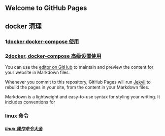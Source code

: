 ## Welcome to GitHub Pages



## docker 清理

### 1[docker docker-compose  使用](docker/202101/20210104_01.MD)

### 2[docker, docker-compose 高级设置使用](docker/202101/20210104_02.MD)


You can use the [editor on GitHub](https://github.com/liuliangbin/postgres/edit/master/README.md) to maintain and preview the content for your website in Markdown files.

Whenever you commit to this repository, GitHub Pages will run [Jekyll](https://jekyllrb.com/) to rebuild the pages in your site, from the content in your Markdown files.


Markdown is a lightweight and easy-to-use syntax for styling your writing. It includes conventions for


### linux 命令
##### [linux 操作命令大全](https://github.com/liuliangbin/blog/blob/master/linux/2017-08-18.MD).

 

